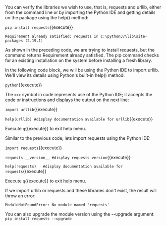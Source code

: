 You can verify the libraries we wish to use, that is, requests and urllib, either from the command line or by importing the Python IDE and getting details on the package using the help() method:

`pip install requests`{{execute}}

```
Requirement already satisfied: requests in c:\python37\lib\site-packages (2.19.1)
```

As shown in the preceding code, we are trying to install requests, but the command returns Requirement already satisfied. The pip command checks for an existing installation on the system before installing a fresh library. 

In the following code block, we will be using the Python IDE to import urllib. We'll view its details using Python's built-in help() method.

`python`{{execute}}

The `>>>` symbol in code represents use of the Python IDE; it accepts the code or instructions and displays the output on the next line:


`import urllib`{{execute}}

`help(urllib) #display documentation available for urllib`{{execute}}

Execute `q`{{execute}} to exit help menu. 

Similar to the previous code, lets import requests using the Python IDE:

`import requests`{{execute}}

`requests.__version__ #display requests version`{{execute}}

`help(requests)   #display documentation available for requests`{{execute}}

Execute `q`{{execute}} to exit help menu. 

If we import urllib or requests and these libraries don't exist, the result will throw an error:

```
ModuleNotFoundError: No module named 'requests'
```

You can also upgrade the module version using the --upgrade argument:
`pip install requests -–upgrade`